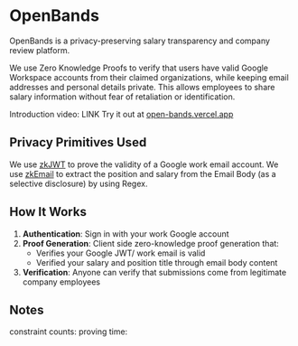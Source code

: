 # OpenBands

OpenBands is a privacy-preserving salary transparency and company review platform.

We use Zero Knowledge Proofs to verify that users have valid Google Workspace accounts from their claimed organizations, while keeping email addresses and personal details private. This allows employees to share salary information without fear of retaliation or identification.

Introduction video: LINK
Try it out at [open-bands.vercel.app](https://open-bands.vercel.app)

## Privacy Primitives Used

We use [zkJWT](https://github.com/zkemail/noir-jwt) to prove the validity of a Google work email account.
We use [zkEmail](https://github.com/zkemail/zkemail.nr) to extract the position and salary from the Email Body (as a selective disclosure) by using Regex.

## How It Works

1. **Authentication**: Sign in with your work Google account
2. **Proof Generation**: Client side zero-knowledge proof generation that:
   - Verifies your Google JWT/ work email is valid
   - Verified your salary and position title through email body content
4. **Verification**: Anyone can verify that submissions come from legitimate company employees

## Notes

constraint counts:
proving time:


